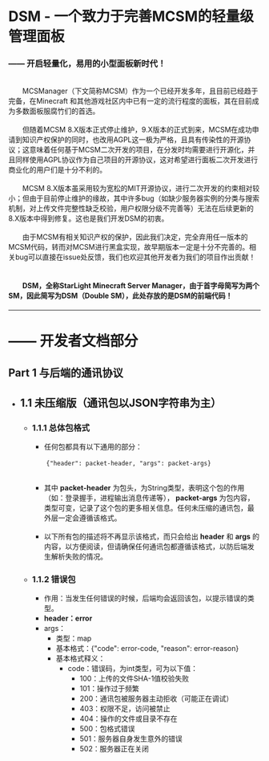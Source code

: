 # DSM - 一个致力于完善MCSM的轻量级管理面板
### —— 开启轻量化，易用的小型面板新时代！
<br />
&ensp;&ensp;&ensp;&ensp;MCSManager（下文简称MCSM）作为一个已经开发多年，且目前已经趋于完备，在Minecraft 和其他游戏社区内中已有一定的流行程度的面板，其在目前成为多数面板服腐竹们的首选。
<br />
<br />
&ensp;&ensp;&ensp;&ensp;但随着MCSM 8.X版本正式停止维护，9.X版本的正式到来，MCSM在成功申请到知识产权保护的同时，也改用AGPL这一极为严格，且具有传染性的开源协议；这意味着任何基于MCSM二次开发的项目，在分发时均需要进行开源化，并且同样使用AGPL协议作为自己项目的开源协议，这对希望进行面板二次开发进行商业化的用户们是十分不利的。
<br />
<br />
&ensp;&ensp;&ensp;&ensp;MCSM 8.X版本虽采用较为宽松的MIT开源协议，进行二次开发的约束相对较小；但由于目前停止维护的缘故，其中许多bug（如缺少服务器实例的分类与搜索机制，对上传文件完整性缺乏校验，用户权限分级不完善等）无法在后续更新的8.X版本中得到修复。这也是我们开发DSM的初衷。
<br />
<br />
&ensp;&ensp;&ensp;&ensp;由于MCSM有相关知识产权的保护，因此我们决定，完全弃用任一版本的MCSM代码，转而对MCSM进行黑盒实现，故早期版本一定是十分不完善的。相关bug可以直接在issue处反馈，我们也欢迎其他开发者为我们的项目作出贡献！
<br />
<br />

#### &ensp;&ensp;&ensp;&ensp;DSM，全称StarLight Minecraft Server Manager，由于首字母简写为两个SM，因此简写为DSM（Double SM），此处存放的是DSM的前端代码！

---------

# —— 开发者文档部分
## Part 1 与后端的通讯协议

- ## 1.1 未压缩版（通讯包以JSON字符串为主）
    
    - ### 1.1.1 总体包格式
        
        - 任何包都具有以下通用的部分：
      
        &ensp;&ensp;&ensp;&ensp;```{"header": packet-header, "args": packet-args}```
  
        <br />

        - 其中 **packet-header** 为包头，为String类型，表明这个包的作用（如：登录握手，进程输出消息传递等）， **packet-args** 为包内容，类型可变，记录了这个包的更多相关信息。任何未压缩的通讯包，最外层一定会遵循该格式。
          
        <br />

        - 以下所有包的描述将不再显示该格式，而只会给出 **header** 和 **args** 的内容，以方便阅读，但请确保任何通讯包都遵循该格式，以防后端发生解析失败的情况。
    
    - ### 1.1.2 错误包
        
        - 作用：当发生任何错误的时候，后端均会返回该包，以提示错误的类型。
        - **header：error**
        - args：
          - 类型：map
          - 基本格式：{"code": error-code, "reason": error-reason}
          - 基本格式释义：
            - code：错误码，为int类型，可为以下值：
              - 100：上传的文件SHA-1值校验失败
              - 101：操作过于频繁
              - 200：通讯包被服务器主动拒收（可能正在调试）
              - 403：权限不足，访问被禁止
              - 404：操作的文件或目录不存在
              - 500：包格式错误
              - 501：服务器自身发生意外的错误
              - 502：服务器正在关闭